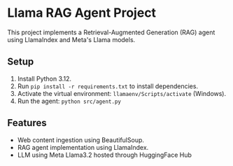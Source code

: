 # Llama RAG Agent Project

This project implements a Retrieval-Augmented Generation (RAG) agent using LlamaIndex and Meta's Llama models.

## Setup

1. Install Python 3.12.
2. Run `pip install -r requirements.txt` to install dependencies.
3. Activate the virtual environment: `llamaenv/Scripts/activate` (Windows).
4. Run the agent: `python src/agent.py`

## Features
- Web content ingestion using BeautifulSoup.
- RAG agent implementation using LlamaIndex.
- LLM using Meta Llama3.2 hosted through HuggingFace Hub
